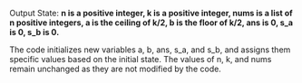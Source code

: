 Output State: **n is a positive integer, k is a positive integer, nums is a list of n positive integers, a is the ceiling of k/2, b is the floor of k/2, ans is 0, s_a is 0, s_b is 0.**

The code initializes new variables a, b, ans, s_a, and s_b, and assigns them specific values based on the initial state. The values of n, k, and nums remain unchanged as they are not modified by the code.